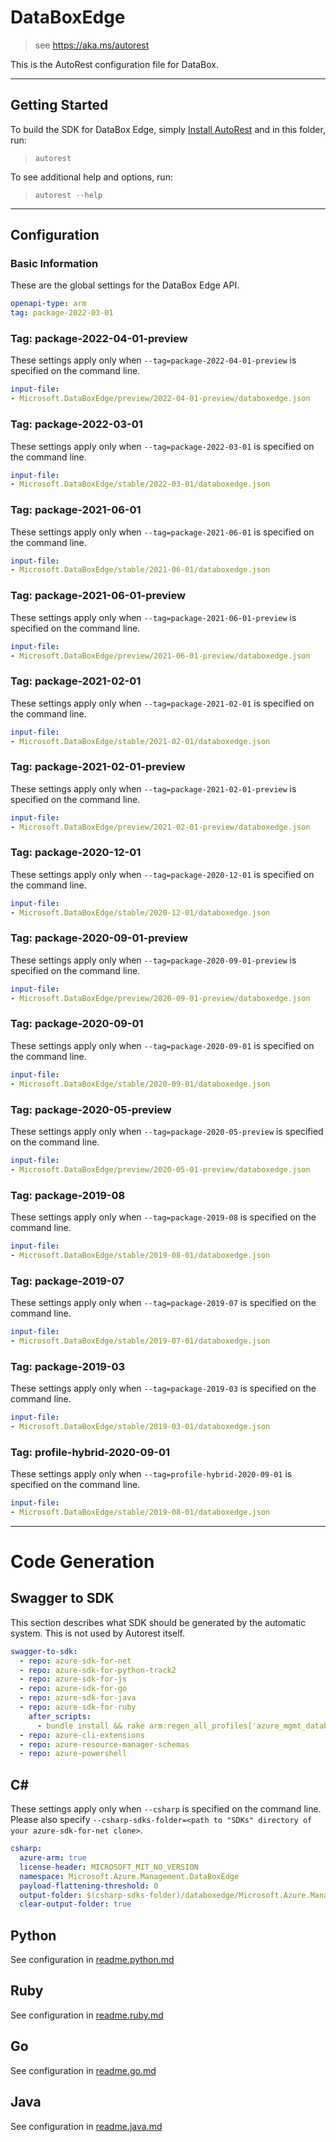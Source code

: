 # DataBoxEdge

> see https://aka.ms/autorest

This is the AutoRest configuration file for DataBox.



---
## Getting Started
To build the SDK for DataBox Edge, simply [Install AutoRest](https://aka.ms/autorest/install) and in this folder, run:

> `autorest`

To see additional help and options, run:

> `autorest --help`
---

## Configuration



### Basic Information
These are the global settings for the DataBox Edge API.

``` yaml
openapi-type: arm
tag: package-2022-03-01
```
### Tag: package-2022-04-01-preview

These settings apply only when `--tag=package-2022-04-01-preview` is specified on the command line.

``` yaml $(tag) == 'package-2022-04-01-preview'
input-file:
- Microsoft.DataBoxEdge/preview/2022-04-01-preview/databoxedge.json
```
### Tag: package-2022-03-01

These settings apply only when `--tag=package-2022-03-01` is specified on the command line.

``` yaml $(tag) == 'package-2022-03-01'
input-file:
- Microsoft.DataBoxEdge/stable/2022-03-01/databoxedge.json
```
### Tag: package-2021-06-01

These settings apply only when `--tag=package-2021-06-01` is specified on the command line.

``` yaml $(tag) == 'package-2021-06-01'
input-file:
- Microsoft.DataBoxEdge/stable/2021-06-01/databoxedge.json
```
### Tag: package-2021-06-01-preview

These settings apply only when `--tag=package-2021-06-01-preview` is specified on the command line.

``` yaml $(tag) == 'package-2021-06-01-preview'
input-file:
- Microsoft.DataBoxEdge/preview/2021-06-01-preview/databoxedge.json
```
### Tag: package-2021-02-01

These settings apply only when `--tag=package-2021-02-01` is specified on the command line.

``` yaml $(tag) == 'package-2021-02-01'
input-file:
- Microsoft.DataBoxEdge/stable/2021-02-01/databoxedge.json
```
### Tag: package-2021-02-01-preview

These settings apply only when `--tag=package-2021-02-01-preview` is specified on the command line.

``` yaml $(tag) == 'package-2021-02-01-preview'
input-file:
- Microsoft.DataBoxEdge/preview/2021-02-01-preview/databoxedge.json
```
### Tag: package-2020-12-01

These settings apply only when `--tag=package-2020-12-01` is specified on the command line.

``` yaml $(tag) == 'package-2020-12-01'
input-file:
- Microsoft.DataBoxEdge/stable/2020-12-01/databoxedge.json
```
### Tag: package-2020-09-01-preview

These settings apply only when `--tag=package-2020-09-01-preview` is specified on the command line.

``` yaml $(tag) == 'package-2020-09-01-preview'
input-file:
- Microsoft.DataBoxEdge/preview/2020-09-01-preview/databoxedge.json
```
### Tag: package-2020-09-01

These settings apply only when `--tag=package-2020-09-01` is specified on the command line.

``` yaml $(tag) == 'package-2020-09-01'
input-file:
- Microsoft.DataBoxEdge/stable/2020-09-01/databoxedge.json
```
### Tag: package-2020-05-preview

These settings apply only when `--tag=package-2020-05-preview` is specified on the command line.

``` yaml $(tag) == 'package-2020-05-preview'
input-file:
- Microsoft.DataBoxEdge/preview/2020-05-01-preview/databoxedge.json
```

### Tag: package-2019-08

These settings apply only when `--tag=package-2019-08` is specified on the command line.

``` yaml $(tag) == 'package-2019-08'
input-file:
- Microsoft.DataBoxEdge/stable/2019-08-01/databoxedge.json
```

### Tag: package-2019-07

These settings apply only when `--tag=package-2019-07` is specified on the command line.

``` yaml $(tag) == 'package-2019-07'
input-file:
- Microsoft.DataBoxEdge/stable/2019-07-01/databoxedge.json
```

### Tag: package-2019-03

These settings apply only when `--tag=package-2019-03` is specified on the command line.

``` yaml $(tag) == 'package-2019-03'
input-file:
- Microsoft.DataBoxEdge/stable/2019-03-01/databoxedge.json
```

### Tag: profile-hybrid-2020-09-01

These settings apply only when `--tag=profile-hybrid-2020-09-01` is specified on the command line.

``` yaml $(tag) == 'profile-hybrid-2020-09-01'
input-file:
- Microsoft.DataBoxEdge/stable/2019-08-01/databoxedge.json
```

---
# Code Generation


## Swagger to SDK

This section describes what SDK should be generated by the automatic system.
This is not used by Autorest itself.

``` yaml $(swagger-to-sdk)
swagger-to-sdk:
  - repo: azure-sdk-for-net
  - repo: azure-sdk-for-python-track2
  - repo: azure-sdk-for-js
  - repo: azure-sdk-for-go
  - repo: azure-sdk-for-java
  - repo: azure-sdk-for-ruby
    after_scripts:
      - bundle install && rake arm:regen_all_profiles['azure_mgmt_databoxedge']
  - repo: azure-cli-extensions
  - repo: azure-resource-manager-schemas
  - repo: azure-powershell
```

## C#

These settings apply only when `--csharp` is specified on the command line.
Please also specify `--csharp-sdks-folder=<path to "SDKs" directory of your azure-sdk-for-net clone>`.

``` yaml $(csharp)
csharp:
  azure-arm: true
  license-header: MICROSOFT_MIT_NO_VERSION
  namespace: Microsoft.Azure.Management.DataBoxEdge
  payload-flattening-threshold: 0
  output-folder: $(csharp-sdks-folder)/databoxedge/Microsoft.Azure.Management.DataBoxEdge/src/Generated
  clear-output-folder: true
```

## Python

See configuration in [readme.python.md](./readme.python.md)

## Ruby

See configuration in [readme.ruby.md](./readme.ruby.md)

## Go

See configuration in [readme.go.md](./readme.go.md)

## Java

See configuration in [readme.java.md](./readme.java.md)



